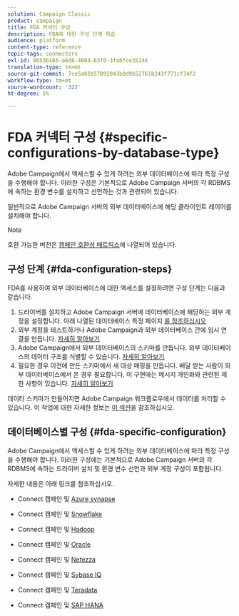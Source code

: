 ```yaml
---
solution: Campaign Classic
product: campaign
title: FDA 커넥터 구성
description: FDA에 대한 구성 단계 학습
audience: platform
content-type: reference
topic-tags: connectors
exl-id: 0b53b165-a6d8-4604-b3f0-3fa6fce35146
translation-type: tm+mt
source-git-commit: 7ce5a01b57092043b8d9b52761b243f771cf74f2
workflow-type: tm+mt
source-wordcount: '322'
ht-degree: 5%

---
```


# FDA 커넥터 구성 {#specific-configurations-by-database-type}

Adobe Campaign에서 액세스할 수 있게 하려는 외부 데이터베이스에 따라 특정 구성을 수행해야 합니다. 이러한 구성은 기본적으로 Adobe Campaign 서버의 각 RDBMS에 속하는 환경 변수를 설치하고 선언하는 것과 관련되어 있습니다.

일반적으로 Adobe Campaign 서버의 외부 데이터베이스에 해당 클라이언트 레이어를 설치해야 합니다.

>[!NOTE]
>
>호환 가능한 버전은 [캠페인 호환성 매트릭스](../../rn/using/compatibility-matrix.md#FederatedDataAccessFDA)에 나열되어 있습니다.


## 구성 단계 {#fda-configuration-steps}

FDA를 사용하여 외부 데이터베이스에 대한 액세스를 설정하려면 구성 단계는 다음과 같습니다.

1. 드라이버를 설치하고 Adobe Campaign 서버에 데이터베이스에 해당하는 외부 계정을 설정합니다. 아래 나열된 데이터베이스 특정 페이지 [를 참조하십시오](#fda-specific-configuration)
1. 외부 계정을 테스트하거나 Adobe Campaign과 외부 데이터베이스 간에 임시 연결을 만듭니다. [자세히 알아보기](../../installation/using/connecting-to-database.md)
1. Adobe Campaign에서 외부 데이터베이스의 스키마를 만듭니다. 외부 데이터베이스의 데이터 구조를 식별할 수 있습니다. [자세히 알아보기](../../installation/using/creating-data-schema.md)
1. 필요한 경우 이전에 만든 스키마에서 새 대상 매핑을 만듭니다. 배달 받는 사람이 외부 데이터베이스에서 온 경우 필요합니다. 이 구현에는 메시지 개인화와 관련된 제한 사항이 있습니다. [자세히 알아보기](../../installation/using/defining-data-mapping.md)

데이터 스키마가 만들어지면 Adobe Campaign 워크플로우에서 데이터를 처리할 수 있습니다. 이 작업에 대한 자세한 정보는 [이 섹션](../../workflow/using/accessing-an-external-database--fda-.md)을 참조하십시오.

## 데이터베이스별 구성 {#fda-specific-configuration}

Adobe Campaign에서 액세스할 수 있게 하려는 외부 데이터베이스에 따라 특정 구성을 수행해야 합니다. 이러한 구성에는 기본적으로 Adobe Campaign 서버의 각 RDBMS에 속하는 드라이버 설치 및 환경 변수 선언과 외부 계정 구성이 포함됩니다.

자세한 내용은 아래 링크를 참조하십시오.

* Connect 캠페인 및 [Azure synapse](../../installation/using/configure-fda-synapse.md)

* Connect 캠페인 및 [Snowflake](../../installation/using/configure-fda-snowflake.md)

* Connect 캠페인 및 [Hadoop](../../installation/using/configure-fda-hadoop.md)

* Connect 캠페인 및 [Oracle](../../installation/using/configure-fda-oracle.md)

* Connect 캠페인 및 [Netezza](../../installation/using/configure-fda-netezza.md)

* Connect 캠페인 및 [Sybase IQ](../../installation/using/configure-fda-sybase.md)

* Connect 캠페인 및 [Teradata](../../installation/using/configure-fda-teradata.md)

* Connect 캠페인 및 [SAP HANA](../../installation/using/configure-fda-sap-hana.md)
